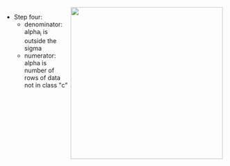 <img width='350' align='right' src='http://ourmine.googlecode.com/svn/trunk/share/img/TWCNB.png'>

<ul><li>Step four:<br>
<ul><li>denominator: alpha<sub>i</sub> is outside the sigma<br>
</li><li>numerator: alpha is number of rows of data not in class "c"